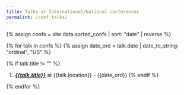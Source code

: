 ```yaml
--- 
title: Talks at International/National conferences
permalink: /conf_talks/
---
```


{% assign confs = site.data.sorted_confs | sort: "date"  | reverse %}

{% for talk in confs %}
{% assign date_ord = talk.date | date_to_string: "ordinal", "US"  %}

{% if talk.title != "" %}
1. [*__{{talk.title}}__*]({{talk.url|relative_url}}) at {{talk.location}} - {{date_ord}} 
{% endif %}

{% endfor %}